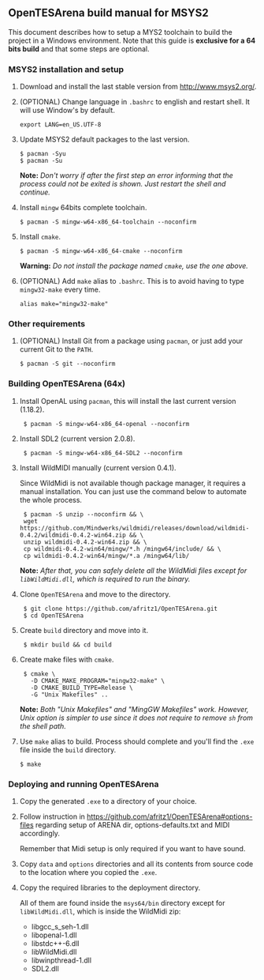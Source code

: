 ## OpenTESArena build manual for MSYS2

This document describes how to setup a MYS2 toolchain to build the project in a Windows environment.
Note that this guide is **exclusive for a 64 bits build** and that some steps are optional.

### MSYS2 installation and setup

1. Download and install the last stable version from http://www.msys2.org/.

2. (OPTIONAL) Change language in `.bashrc` to english and restart shell.
It will use Window's by default.

       export LANG=en_US.UTF-8

3. Update MSYS2 default packages to the last version.

       $ pacman -Syu
       $ pacman -Su

   **Note:** _Don't worry if after the first step an error informing that the process could not be exited is shown.
   Just restart the shell and continue._

4. Install `mingw` 64bits complete toolchain.

       $ pacman -S mingw-w64-x86_64-toolchain --noconfirm

5. Install `cmake`.

       $ pacman -S mingw-w64-x86_64-cmake --noconfirm

   **Warning:** _Do not install the package named `cmake`, use the one above._

6. (OPTIONAL) Add `make` alias to `.bashrc`. This is to avoid having to type `mingw32-make` every time.

       alias make="mingw32-make"

### Other requirements

1. (OPTIONAL) Install Git from a package using `pacman`, or just add your current Git to the `PATH`.

       $ pacman -S git --noconfirm

### Building OpenTESArena (64x)

1. Install OpenAL using `pacman`, this will install the last current version (1.18.2).

        $ pacman -S mingw-w64-x86_64-openal --noconfirm

2. Install SDL2 (current version  2.0.8).

        $ pacman -S mingw-w64-x86_64-SDL2 --noconfirm

3. Install WildMIDI manually (current version 0.4.1).

   Since WildMidi is not available though package manager, it requires a manual installation.
   You can just use the command below to automate the whole process.

        $ pacman -S unzip --noconfirm && \
        wget https://github.com/Mindwerks/wildmidi/releases/download/wildmidi-0.4.2/wildmidi-0.4.2-win64.zip && \
        unzip wildmidi-0.4.2-win64.zip && \
        cp wildmidi-0.4.2-win64/mingw/*.h /mingw64/include/ && \
        cp wildmidi-0.4.2-win64/mingw/*.a /mingw64/lib/

   **Note:** _After that, you can safely delete all the WildMidi files except for `libWildMidi.dll`, which is required to run the binary._

4. Clone `OpenTESArena` and move to the directory.

        $ git clone https://github.com/afritz1/OpenTESArena.git
        $ cd OpenTESArena

5. Create `build` directory and move into it.

        $ mkdir build && cd build

6. Create make files with `cmake`.

        $ cmake \
          -D CMAKE_MAKE_PROGRAM="mingw32-make" \
          -D CMAKE_BUILD_TYPE=Release \
          -G "Unix Makefiles" ..

   **Note:** _Both "Unix Makefiles" and "MingGW Makefiles" work.
   However, Unix option is simpler to use since it does not require to remove `sh` from the shell path._

7. Use `make` alias to build.
Process should complete and you'll find the `.exe` file inside the `build` directory.

       $ make

### Deploying and running OpenTESArena

1. Copy the generated `.exe` to a directory of your choice.

2. Follow instruction in https://github.com/afritz1/OpenTESArena#options-files regarding setup of ARENA dir, options-defaults.txt and MIDI accordingly.

   Remember that Midi setup is only required if you want to have sound.

3. Copy `data` and `options` directories and all its contents from source code to the location where you copied the `.exe`.

4. Copy the required libraries to the deployment directory.

   All of them are found inside the `msys64/bin` directory except for `libWildMidi.dll`, which is inside the WildMidi zip:

   * libgcc_s_seh-1.dll
   * libopenal-1.dll
   * libstdc++-6.dll
   * libWildMidi.dll
   * libwinpthread-1.dll
   * SDL2.dll
